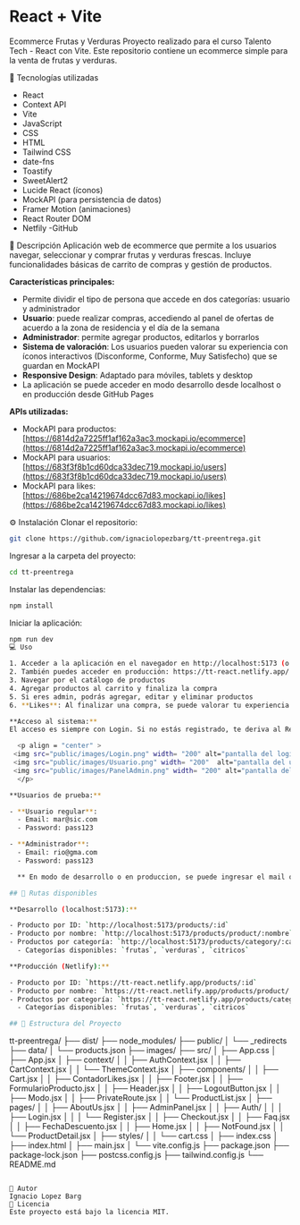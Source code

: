 # React + Vite

Ecommerce Frutas y Verduras
Proyecto realizado para el curso Talento Tech - React con Vite.
Este repositorio contiene un ecommerce simple para la venta de frutas y verduras.

🚀 Tecnologías utilizadas

- React
- Context API
- Vite
- JavaScript
- CSS
- HTML
- Tailwind CSS
- date-fns
- Toastify
- SweetAlert2
- Lucide React (íconos)
- MockAPI (para persistencia de datos)
- Framer Motion (animaciones)
- React Router DOM
- Netfily
  -GitHub

🛒 Descripción
Aplicación web de ecommerce que permite a los usuarios navegar, seleccionar y comprar frutas y verduras frescas. Incluye funcionalidades básicas de carrito de compras y gestión de productos.

**Características principales:**

- Permite dividir el tipo de persona que accede en dos categorías: usuario y administrador
- **Usuario**: puede realizar compras, accediendo al panel de ofertas de acuerdo a la zona de residencia y el día de la semana
- **Administrador**: permite agregar productos, editarlos y borrarlos
- **Sistema de valoración**: Los usuarios pueden valorar su experiencia con íconos interactivos (Disconforme, Conforme, Muy Satisfecho) que se guardan en MockAPI
- **Responsive Design**: Adaptado para móviles, tablets y desktop
- La aplicación se puede acceder en modo desarrollo desde localhost o en producción desde GitHub Pages

**APIs utilizadas:**

- MockAPI para productos: [https://6814d2a7225ff1af162a3ac3.mockapi.io/ecommerce](https://6814d2a7225ff1af162a3ac3.mockapi.io/ecommerce)
- MockAPI para usuarios: [https://683f3f8b1cd60dca33dec719.mockapi.io/users](https://683f3f8b1cd60dca33dec719.mockapi.io/users)
- MockAPI para likes: [https://686be2ca14219674dcc67d83.mockapi.io/likes](https://686be2ca14219674dcc67d83.mockapi.io/likes)

⚙️ Instalación
Clonar el repositorio:
```bash
git clone https://github.com/ignaciolopezbarg/tt-preentrega.git
```
Ingresar a la carpeta del proyecto:
```bash
cd tt-preentrega
```
Instalar las dependencias:
```bash
npm install
```
Iniciar la aplicación:
```bash
npm run dev
💻 Uso

1. Acceder a la aplicación en el navegador en http://localhost:5173 (o el puerto que indique Vite)
2. También puedes acceder en producción: https://tt-react.netlify.app/
3. Navegar por el catálogo de productos
4. Agregar productos al carrito y finaliza la compra
5. Si eres admin, podrás agregar, editar y eliminar productos
6. **Likes**: Al finalizar una compra, se puede valorar tu experiencia con los íconos de satisfacción

**Acceso al sistema:**
El acceso es siempre con Login. Si no estás registrado, te deriva al Registro, quedando todo almacenado en MockAPI.

  <p align = "center" >
 <img src="public/images/Login.png" width= "200" alt="pantalla del login">
 <img src="public/images/Usuario.png" width= "200"  alt="pantalla del usuario">
 <img src="public/images/PanelAdmin.png" width= "200" alt="pantalla del admin">
  </p>

**Usuarios de prueba:**

- **Usuario regular**:
  - Email: mar@sic.com
  - Password: pass123

- **Administrador**:
  - Email: rio@gma.com
  - Password: pass123

  ** En modo de desarrollo o en produccion, se puede ingresar el mail que se desee, el password, se deriva al registro, se elige la categoria de usuario, y luego se accede a los distintos paneles. El registro queda almacenado en mockapi/ users.**

## 🔗 Rutas disponibles

**Desarrollo (localhost:5173):**

- Producto por ID: `http://localhost:5173/products/:id`
- Producto por nombre: `http://localhost:5173/products/product/:nombre`
- Productos por categoría: `http://localhost:5173/products/category/:categoria`
  - Categorías disponibles: `frutas`, `verduras`, `citricos`

**Producción (Netlify):**

- Producto por ID: `https://tt-react.netlify.app/products/:id`
- Producto por nombre: `https://tt-react.netlify.app/products/product/:nombre`
- Productos por categoría: `https://tt-react.netlify.app/products/category/:categoria`
  - Categorías disponibles: `frutas`, `verduras`, `citricos`

## 📁 Estructura del Proyecto

```
tt-preentrega/
├── dist/
├── node_modules/
├── public/
│   └── _redirects
├── data/
│   └── products.json
├── images/
├── src/
│   ├── App.css
│   ├── App.jsx
│   ├── context/
│   │   ├── AuthContext.jsx
│   │   ├── CartContext.jsx
│   │   └── ThemeContext.jsx
│   ├── components/
│   │   ├── Cart.jsx
│   │   ├── ContadorLikes.jsx
│   │   ├── Footer.jsx
│   │   ├── FormularioProducto.jsx
│   │   ├── Header.jsx
│   │   ├── LogoutButton.jsx
│   │   ├── Modo.jsx
│   │   ├── PrivateRoute.jsx
│   │   └── ProductList.jsx
│   ├── pages/
│   │   ├── AboutUs.jsx
│   │   ├── AdminPanel.jsx
│   │   ├── Auth/
│   │   │   ├── Login.jsx
│   │   │   └── Register.jsx
│   │   ├── Checkout.jsx
│   │   ├── Faq.jsx
│   │   ├── FechaDescuento.jsx
│   │   ├── Home.jsx
│   │   ├── NotFound.jsx
│   │   └── ProductDetail.jsx
│   ├── styles/
│   │   └── cart.css
│   ├── index.css
│   ├── index.html
│   ├── main.jsx
│   └── vite.config.js
├── package.json
├── package-lock.json
├── postcss.config.js
├── tailwind.config.js
└── README.md
```

👤 Autor
Ignacio Lopez Barg
📝 Licencia
Este proyecto está bajo la licencia MIT.
